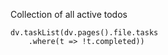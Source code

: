 Collection of all active todos

```dataviewjs
dv.taskList(dv.pages().file.tasks
	.where(t => !t.completed))

```
